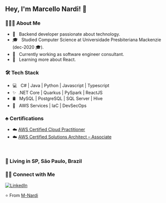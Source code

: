 <h2> Hey, I'm Marcello Nardi! 👋</h2>

<h3> 👨🏻‍💻 About Me </h3>

- 🤔 &nbsp; Backend developer passionate about technology.
- 🎓 &nbsp; Studied Computer Science at Universidade Presbiteriana Mackenzie (dec-2020 🎓).
- 💼 &nbsp; Currently working as software engineer consultant.
- 🌱 &nbsp; Learning more about React.

<h3>🛠 Tech Stack</h3>

- 💻 &nbsp; C# | Java | Python | Javascript | Typescript 
- ✨&nbsp; .NET Core | Quarkus | PySpark | ReactJS
- 🛢 &nbsp; MySQL | PostgreSQL | SQL Server | Hive
- 🔧 &nbsp; AWS Services | IaC | DevSecOps

<h3>♣️ Certifications</h3>

- ☁️ <a href="https://www.credly.com/badges/c1bcaccb-e9e7-440e-921a-7ccaf6528701/linked_in_profile">AWS Certified Cloud Practitioner</a>
- ☁️ <a href="https://www.credly.com/badges/653e3307-8848-4583-af45-75954e034623/public_url">AWS Certified Solutions Architect – Associate</a>

<br>

<h3 align="left">
  📌  Living in <b>SP</b>, <b>São Paulo</b>, <b>Brazil</b>  
</h3>

<h3> 🤝🏻 Connect with Me </h3>

<p align="center">

<a href="https://www.linkedin.com/in/M-Nardi/"><img alt="LinkedIn" src="https://img.shields.io/badge/Linkedin-Marcello_Nardi-blue?logo=Linkedin"></a>

</p>

⭐️ From [M-Nardi](https://github.com/M-Nardi)
